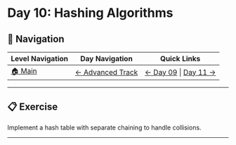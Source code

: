 # Day 10: Hashing Algorithms

## 🔗 Navigation

| Level Navigation | Day Navigation | Quick Links |
|------------------|----------------|-------------|
| [🏠 Main](../../README.md) | [← Advanced Track](../README.md) | [← Day 09](../Day09/) \| [Day 11 →](../Day11/) |

---

## 📋 Exercise

Implement a hash table with separate chaining to handle collisions.

---
